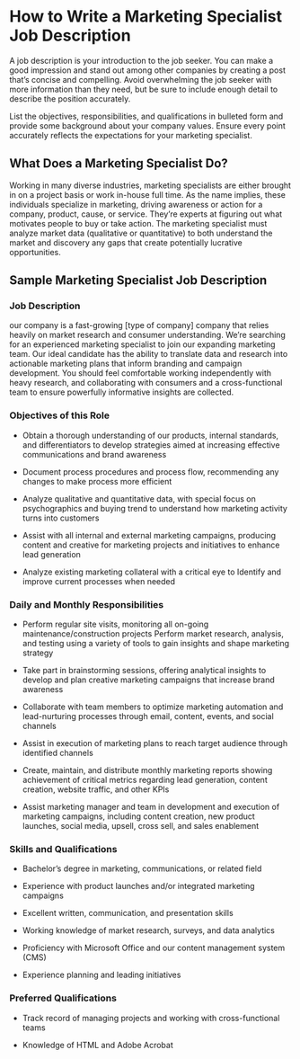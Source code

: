 # How to Write a Marketing Specialist Job Description

A job description is your introduction to the job seeker. You can make a good impression and stand out among other companies by creating a post that’s concise and compelling. Avoid overwhelming the job seeker with more information than they need, but be sure to include enough detail to describe the position accurately.

List the objectives, responsibilities, and qualifications in bulleted form and provide some background about your company values. Ensure every point accurately reflects the expectations for your marketing specialist.
## What Does a Marketing Specialist Do?

Working in many diverse industries, marketing specialists are either brought in on a project basis or work in-house full time. As the name implies, these individuals specialize in marketing, driving awareness or action for a company, product, cause, or service. They’re experts at figuring out what motivates people to buy or take action. The marketing specialist must analyze market data (qualitative or quantitative) to both understand the market and discovery any gaps that create potentially lucrative opportunities.

## Sample Marketing Specialist Job Description

### Job Description

our company is a fast-growing [type of company] company that relies heavily on market research and consumer understanding. We’re searching for an experienced marketing specialist to join our expanding marketing team. Our ideal candidate has the ability to translate data and research into actionable marketing plans that inform branding and campaign development. You should feel comfortable working independently with heavy research, and collaborating with consumers and a cross-functional team to ensure powerfully informative insights are collected.

### Objectives of this Role

* Obtain a thorough understanding of our products, internal standards, and differentiators to develop strategies aimed at increasing effective communications and brand awareness

* Document process procedures and process flow, recommending any changes to make process more efficient

* Analyze qualitative and quantitative data, with special focus on psychographics and buying trend to understand how marketing activity turns into customers

* Assist with all internal and external marketing campaigns, producing content and creative for marketing projects and initiatives to enhance lead generation

* Analyze existing marketing collateral with a critical eye to Identify and improve current processes when needed

### Daily and Monthly Responsibilities

* Perform regular site visits, monitoring all on-going maintenance/construction projects Perform market research, analysis, and testing using a variety of tools to gain insights and shape marketing strategy

* Take part in brainstorming sessions, offering analytical insights to develop and plan creative marketing campaigns that increase brand awareness

* Collaborate with team members to optimize marketing automation and lead-nurturing processes through email, content, events, and social channels

* Assist in execution of marketing plans to reach target audience through identified channels

* Create, maintain, and distribute monthly marketing reports showing achievement of critical metrics regarding lead generation, content creation, website traffic, and other KPIs

* Assist marketing manager and team in development and execution of marketing campaigns, including content creation, new product launches, social media, upsell, cross sell, and sales enablement

### Skills and Qualifications

* Bachelor’s degree in marketing, communications, or related field

* Experience with product launches and/or integrated marketing campaigns

* Excellent written, communication, and presentation skills

* Working knowledge of market research, surveys, and data analytics

* Proficiency with Microsoft Office and our content management system (CMS)

* Experience planning and leading initiatives

### Preferred Qualifications

* Track record of managing projects and working with cross-functional teams

* Knowledge of HTML and Adobe Acrobat

